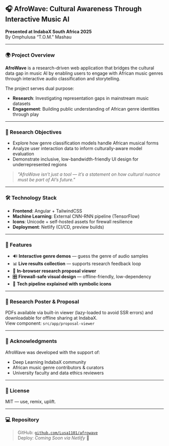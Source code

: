 ## 🎧 AfroWave: Cultural Awareness Through Interactive Music AI  
**Presented at IndabaX South Africa 2025**  
By Omphulusa “T.O.M.” Mashau

---

### 🌍 Project Overview

**AfroWave** is a research-driven web application that bridges the cultural data gap in music AI by enabling users to engage with African music genres through interactive audio classification and storytelling.

The project serves dual purpose:
- **Research**: Investigating representation gaps in mainstream music datasets
- **Engagement**: Building public understanding of African genre identities through play

---

### 🧪 Research Objectives

- Explore how genre classification models handle African musical forms
- Analyze user interaction data to inform culturally-aware model evaluation
- Demonstrate inclusive, low-bandwidth-friendly UI design for underrepresented regions

> _"AfroWave isn’t just a tool — it’s a statement on how cultural nuance must be part of AI’s future."_

---

### 🛠️ Technology Stack

- **Frontend**: Angular + TailwindCSS
- **Machine Learning**: External CNN-RNN pipeline (TensorFlow)
- **Icons**: Unicode + self-hosted assets for firewall resilience  
- **Deployment**: Netlify (CI/CD, preview builds)

---

### 🚀 Features

- 🔊 **Interactive genre demos** — guess the genre of audio samples  
- 📊 **Live results collection** — supports research feedback loop  
- 📄 **In-browser research proposal viewer**  
- 🎛️ **Firewall-safe visual design** — offline-friendly, low-dependency  
- 🧠 **Tech pipeline explained with symbolic icons**

---

### 📄 Research Poster & Proposal

PDFs available via built-in viewer (lazy-loaded to avoid SSR errors) and downloadable for offline sharing at IndabaX.  
View component: `src/app/proposal-viewer`

---

### 👥 Acknowledgments

AfroWave was developed with the support of:
- Deep Learning IndabaX community
- African music genre contributors & curators
- University faculty and data ethics reviewers

---

### 🌱 License

MIT — use, remix, uplift.

---

### 💻 Repository

> GitHub: [`github.com/Lusa1101/afrowave`](https://github.com/Lusa1101/afrowave)  
> Deploy: _Coming Soon via Netlify_ 🔐
